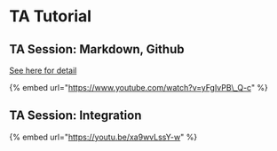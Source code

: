 # TA Tutorial

## TA Session: Markdown, Github 

[See here for detail](tutorial-markdown-github.md)

{% embed url="https://www.youtube.com/watch?v=yFgIvPB\_Q-c" %}





## TA Session: Integration 

{% embed url="https://youtu.be/xa9wvLssY-w" %}



